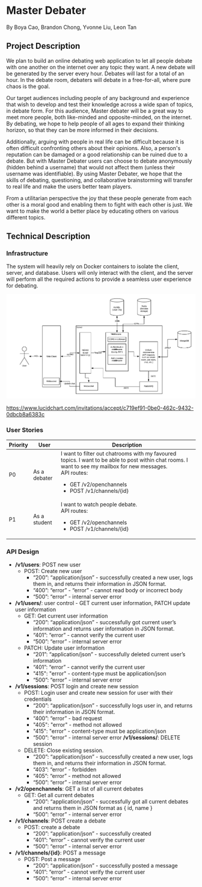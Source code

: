 # Master Debater
By Boya Cao, Brandon Chong, Yvonne Liu, Leon Tan
## Project Description 
We plan to build an online debating web application to let all people  debate with one another on the internet over any topic they want. A new debate will be generated by the server every hour. Debates will last for a total of an hour. In the debate room, debaters will debate in a free-for-all, where pure chaos is the goal.

Our target audiences including people of any background and experience that wish to develop and test their knowledge across a wide span of topics, in debate form. For this audience, Master debater will be a great way to meet more people, both like-minded and opposite-minded, on the internet. By debating, we hope to help people of all ages to expand their thinking horizon, so that they can be more informed in their decisions.

Additionally, arguing with people in real life can be difficult because it is often difficult confronting others about their opinions. Also, a person's reputation can be damaged or a good relationship can be ruined due to a debate. But with Master Debater users can choose to debate anonymously (hidden behind a username) that would not affect them (unless their username was identifiable). By using Master Debater, we hope that the skills of debating, questioning, and collaborative brainstorming will transfer to real life and make the users better team players.

From a utilitarian perspective the joy that these people generate from each other is a moral good and enabling them to fight with each other is just. We want to make the world a better place by educating others on various different topics.
 
## Technical Description
### Infrastructure
The system will heavily rely on Docker containers to isolate the client, server, and database. Users will only interact with the client, and the server will perform all the required actions to provide a seamless user experience for debating.

![Master Debater architectural diagram mapping](./images/INFO441_proposal_diagram.png)

https://www.lucidchart.com/invitations/accept/c719ef91-0be0-462c-9432-0dbcb8a6383c

### User Stories
|Priority|User|Description|
|--------|----|-----------|
|P0|As a debater|I want to filter out chatrooms with my favoured topics. I want to be able to post within chat rooms. I want to see my mailbox for new messages.<br />API routes: <ul><li>GET /v2/openchannels</li><li>POST /v1/channels/{id}</li></ul>|
|P1|As a student|I want to watch people debate.<br />API routes: <ul><li>GET /v2/openchannels</li><li>POST /v1/channels/{id}</li></ul>|

### API Design

- **/v1/users**: POST new user
    - POST: Create new user
        - “200”: “application/json” - successfully created a new user, logs them in, and returns their information in JSON format.
        - “400”: “error” - “error” - cannot read body or incorrect body
        - “500”: “error” - internal server error
- **/v1/users/**: user control - GET current user information, PATCH update user information
    - GET: Get current user information
        - “200”: “application/json” - successfully got current user’s information and returns user information in JSON format.
        - “401”: “error” - cannot verify the current user
        - “500”: “error” - internal server error
    - PATCH: Update user information
        - “201”: “application/json” - successfully deleted current user’s information
        - “401”: “error” - cannot verify the current user
        - "415": "error" - content-type must be application/json
        - “500”: “error” - internal server error
- **/v1/sessions**: POST login and create new session
    - POST: Login user and create new session for user with their credentials
        - “200”: “application/json” - successfully logs user in, and returns their information in JSON format.
        - “400”: “error” - bad request
        - "405": "error" - method not allowed
        - "415": "error" - content-type must be application/json
        - “500”: “error” - internal server error
**/v1/sessions/**: DELETE session
    - DELETE: Close existing session.
        - “200”: “application/json” - successfully created a new user, logs them in, and returns their information in JSON format.
        - “403”: “error” - forbidden
        - “405”: “error” - method not allowed
        - “500”: “error” - internal server error
- **/v2/openchannels**: GET a list of all current debates
    - GET: Get all current debates
        - “200”: “application/json” - successfully got all current debates and returns them in JSON format as { id, name }
        - “500”: “error” - internal server error
- **/v1/channels**: POST create a debate
    - POST: create a debate
        - “200”: “application/json” - successfully created
        - “401”: “error” - cannot verify the current user
        - “500”: “error” - internal server error
- **/v1/channels/{id}**: POST a message
    - POST: Post a message
        - “200”: “application/json” - successfully posted a message
        - “401”: “error” - cannot verify the current user
        - “500”: “error” - internal server error